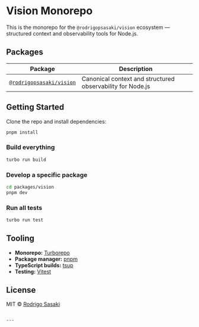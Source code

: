 # Vision Monorepo

This is the monorepo for the `@rodrigopsasaki/vision` ecosystem — structured context and observability tools for Node.js.

## Packages

| Package                                       | Description                                                |
| --------------------------------------------- | ---------------------------------------------------------- |
| [`@rodrigopsasaki/vision`](./packages/vision) | Canonical context and structured observability for Node.js |

## Getting Started

Clone the repo and install dependencies:

```bash
pnpm install
```

### Build everything

```bash
turbo run build
```

### Develop a specific package

```bash
cd packages/vision
pnpm dev
```

### Run all tests

```bash
turbo run test
```

## Tooling

- **Monorepo:** [Turborepo](https://turbo.build)
- **Package manager:** [pnpm](https://pnpm.io)
- **TypeScript builds:** [tsup](https://tsup.egoist.dev)
- **Testing:** [Vitest](https://vitest.dev)

## License

MIT © [Rodrigo Sasaki](https://github.com/rodrigopsasaki)

```

---
```
